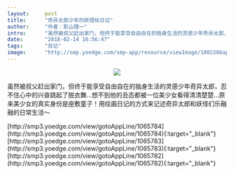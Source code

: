 ```yaml
---
layout:     post
title:      "奇异太郎少年的妖怪绘日记"
author:     "作者：影山理一"
intro:      "虽然被叔父赶出家门，但终于能享受自由自在的独身生活的灵感少年奇异太郎，忍不住心中的兴奋跳起了脱衣舞…想不到他的丑态都被一位美少女看得清清楚楚…原来美少女的真实身份是座敷童子！用绘画日记的方式来记述奇异太郎和妖怪们乐融融的日常生活～"
date:       "2018-02-14 16:56:47"
tags:       "日记"
image:      "http://smp.yoedge.com/smp-app/resource/viewImage/1002266appline.png"
---
```

<div style="text-align: center">
<p><img src="http://smp.yoedge.com/smp-app/resource/viewImage/1002266appline.png"/></p>
</div>
<p class="post-meta">
<span>虽然被叔父赶出家门，但终于能享受自由自在的独身生活的灵感少年奇异太郎，忍不住心中的兴奋跳起了脱衣舞…想不到他的丑态都被一位美少女看得清清楚楚…原来美少女的真实身份是座敷童子！用绘画日记的方式来记述奇异太郎和妖怪们乐融融的日常生活～</span>
</p>
[http://smp3.yoedge.com/view/gotoAppLine/1065784](http://smp3.yoedge.com/view/gotoAppLine/1065784){:target="_blank"}
[http://smp3.yoedge.com/view/gotoAppLine/1065783](http://smp3.yoedge.com/view/gotoAppLine/1065783){:target="_blank"}
[http://smp3.yoedge.com/view/gotoAppLine/1065782](http://smp3.yoedge.com/view/gotoAppLine/1065782){:target="_blank"}


